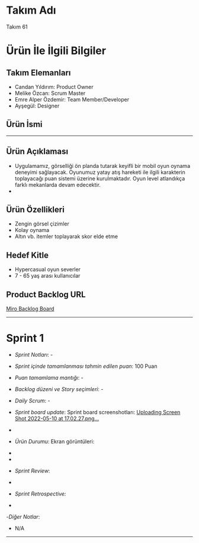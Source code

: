 # Takım Adı


Takım 61

# Ürün İle İlgili Bilgiler

## Takım Elemanları

- Candan Yıldırım: Product Owner
- Melike Özcan: Scrum Master
- Emre Alper Özdemir: Team Member/Developer
- Ayşegül: Designer

## Ürün İsmi

----

## Ürün Açıklaması

- Uygulamamız, görselliği ön planda tutarak keyifli bir mobil oyun oynama deneyimi sağlayacak. Oyunumuz yatay atış hareketi ile ilgili karakterin toplayacağı puan sistemi üzerine kurulmaktadır. Oyun level atlandıkça farklı mekanlarda devam edecektir. 
- 
## Ürün Özellikleri

- Zengin görsel çizimler
- Kolay oynama
- Altın vb. itemler toplayarak skor elde etme 

## Hedef Kitle

- Hypercasual oyun severler
- 7 - 65 yaş arası kullanıcılar

## Product Backlog URL

[Miro Backlog Board](https://miro.com/app/board/uXjVO28lnN4=/)

---

# Sprint 1

- *Sprint Notları*: -

- *Sprint içinde tamamlanması tahmin edilen puan*: 100 Puan

- *Puan tamamlama mantığı*: -

- *Backlog düzeni ve Story seçimleri*: - 



- *Daily Scrum*: -

- *Sprint board update*: Sprint board screenshotları: 
[Uploading Screen Shot 2022-05-10 at 17.02.27.png…]()

-
- *Ürün Durumu*: Ekran görüntüleri:
-

 -

- *Sprint Review*: 
-

- *Sprint Retrospective:*
-

-*Diğer Notlar*:
- N/A

---
